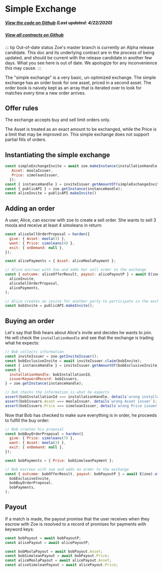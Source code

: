# Simple Exchange

<Zoe-Version/>

##### [View the code on Github](https://github.com/Agoric/agoric-sdk/blob/958a2c0a3dec38bdba2234934119ea2c28958262/packages/zoe/src/contracts/simpleExchange.js) (Last updated: 4/22/2020)
##### [View all contracts on Github](https://github.com/Agoric/agoric-sdk/tree/master/packages/zoe/src/contracts)

::: tip Out-of-date status
Zoe's master branch is currently an Alpha release candidate. This doc
and its underlying contract are in the process of being updated, and should be current with the release candidate in another few days. What you see here is out of date. We apologize for any inconvenience this may cause.
:::

The "simple exchange" is a very basic, un-optimized exchange. The
simple exchange has an order book for one asset, priced in a second
asset. The order book is naively kept as an array that is iterated over
to look for matches every time a new order arrives.

## Offer rules

The exchange accepts buy and sell limit orders only.

The Asset is treated as an exact amount to be exchanged, while the Price is a limit that may be improved on. This simple exchange does not support partial fills of orders.

## Instantiating the simple exchange

```js
const simpleExchangeInvite = await zoe.makeInstance(installationHandle, {
   Asset: moolaIssuer,
   Price: simoleanIssuer,
  });
const { instanceHandle } = inviteIssuer.getAmountOf(simpleExchangeInvite).value[0];
const { publicAPI } = zoe.getInstance(instanceHandle);
const aliceInvite = publicAPI.makeInvite()
```

## Adding an order

A user, Alice, can escrow with zoe to create a sell order. She wants to sell 3 moola and receive at least 4 simoleans in return:

```js
const aliceSellOrderProposal = harden({
  give: { Asset: moola(3) },
  want: { Price: simoleans(4) },
  exit: { onDemand: null },
});

const alicePayments = { Asset: aliceMoolaPayment };

// Alice escrows with Zoe and adds her sell order to the exchange
const { outcome: aliceOfferResult, payout: alicePayoutP } = await E(zoe).offer(
  aliceInvite,
  aliceSellOrderProposal,
  alicePayments,
);

// Alice creates an invite for another party to participate in the exchange
const bobInvite = publicAPI.makeInvite();
```

## Buying an order

Let's say that Bob hears about Alice's invite and decides he wants to
join. He will check the `installationHandle` and see that the exchange
is trading what he
expects:

```js
// Bob collects information
const inviteIssuer = zoe.getInviteIssuer();
const bobExclusiveInvite = await inviteIssuer.claim(bobInvite);
const { instanceHandle } = inviteIssuer.getAmountOf(bobExclusiveInvite).value[0];
const {
  installationHandle: bobInstallationId,
  issuerKeywordRecord: bobIssuers,
} = zoe.getInstance(instanceHandle);

// Bob checks the information is what he expects
assert(bobInstallationId === installationHandle, details`wrong installation`);
assert(bobIssuers.Asset === moolaIssuer, details`wrong Asset issuer`);
assert(bobIssuers.Price === simoleanIssuer, details`wrong Price issuer`);
```

Now that Bob has checked to make sure everything is in order, he proceeds to fulfill the buy order:

```js
// Bob creates his proposal
const bobBuyOrderProposal = harden({
  give: { Price: simoleans(7) },
  want: { Asset: moola(3) },
  exit: { onDemand: null },
});

const bobPayments = { Price: bobSimoleanPayment };

// Bob escrows with zoe and adds an order to the exchange
const { outcome: bobOfferResult, payout: bobPayoutP } = await E(zoe).offer(
  bobExclusiveInvite,
  bobBuyOrderProposal,
  bobPayments,
);

```

## Payout

If a match is made, the payout promise that the user receives when
they escrow with Zoe is resolved to a record of promises for payments with keyword keys:

```js
const bobPayout = await bobPayoutP;
const alicePayout = await alicePayoutP;

const bobMoolaPayout = await bobPayout.Asset;
const bobSimoleanPayout = await bobPayout.Price;
const aliceMoolaPayout = await alicePayout.Asset;
const aliceSimoleanPayout = await alicePayout.Price;
```
